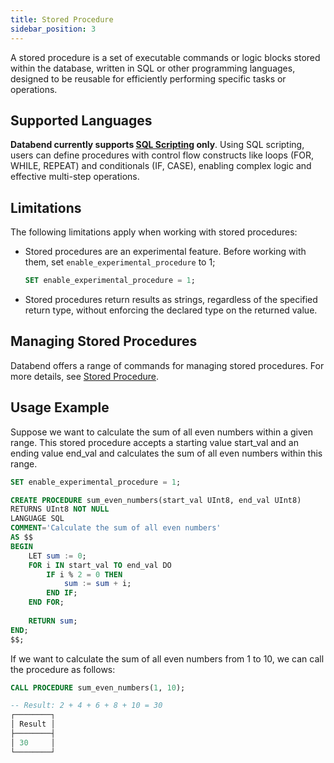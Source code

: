 ```yaml
---
title: Stored Procedure
sidebar_position: 3
---
```


A stored procedure is a set of executable commands or logic blocks stored within the database, written in SQL or other programming languages, designed to be reusable for efficiently performing specific tasks or operations.

## Supported Languages

**Databend currently supports [SQL Scripting](/sql/stored-procedure-scripting/) only**. Using SQL scripting, users can define procedures with control flow constructs like loops (FOR, WHILE, REPEAT) and conditionals (IF, CASE), enabling complex logic and effective multi-step operations.

## Limitations

The following limitations apply when working with stored procedures:

- Stored procedures are an experimental feature. Before working with them, set `enable_experimental_procedure` to 1;

    ```sql
    SET enable_experimental_procedure = 1;
    ```

- Stored procedures return results as strings, regardless of the specified return type, without enforcing the declared type on the returned value.

## Managing Stored Procedures

Databend offers a range of commands for managing stored procedures. For more details, see [Stored Procedure](/sql/sql-commands/ddl/procedure/).

## Usage Example

Suppose we want to calculate the sum of all even numbers within a given range. This stored procedure accepts a starting value start_val and an ending value end_val and calculates the sum of all even numbers within this range.

```sql
SET enable_experimental_procedure = 1;

CREATE PROCEDURE sum_even_numbers(start_val UInt8, end_val UInt8) 
RETURNS UInt8 NOT NULL 
LANGUAGE SQL 
COMMENT='Calculate the sum of all even numbers' 
AS $$
BEGIN
    LET sum := 0;
    FOR i IN start_val TO end_val DO
        IF i % 2 = 0 THEN
            sum := sum + i;
        END IF;
    END FOR;
    
    RETURN sum;
END;
$$;
```

If we want to calculate the sum of all even numbers from 1 to 10, we can call the procedure as follows:

```sql
CALL PROCEDURE sum_even_numbers(1, 10);

-- Result: 2 + 4 + 6 + 8 + 10 = 30
┌────────┐
│ Result │
├────────┤
│ 30     │
└────────┘
```
